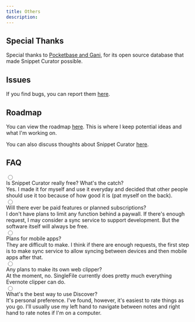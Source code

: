 ```yaml
---
title: Others
description: 
---
```


## Special Thanks

Special thanks to [Pocketbase and Gani](https://pocketbase.io/), for its open source database that made Snippet Curator possible. 

## Issues

If you find bugs, you can report them [here](https://github.com/Snippet-Curator/snippet-curator-releases/issues).

## Roadmap

You can view the roadmap [here](https://github.com/orgs/Snippet-Curator/projects/1). This is where I keep potential ideas and what I'm working on.

You can also discuss thoughts about Snippet Curator [here](https://github.com/Snippet-Curator/snippet-curator-releases/discussions).


## FAQ

<div class="collapse collapse-plus bg-base-100 border border-base-300 text-lg">
  <input type="radio" name="my-accordion-3" />
  <div class="collapse-title font-semibold">Is Snippet Curator really free? What's the catch?</div>
  <div class="collapse-content">
  Yes. I made it for myself and use it everyday and decided that other people should use it too because of how good it is (pat myself on the back).
  </div>
</div>

<div class="collapse collapse-plus bg-base-100 border border-base-300 text-lg">
  <input type="radio" name="my-accordion-3" />
  <div class="collapse-title font-semibold">Will there ever be paid features or planned subscriptions?</div>
  <div class="collapse-content">
  I don't have plans to limit any function behind a paywall. If there's enough request, I may consider a sync service to support development. But the software itself will always be free.
  </div>
</div>

<div class="collapse collapse-plus bg-base-100 border border-base-300 text-lg">
  <input type="radio" name="my-accordion-3" />
  <div class="collapse-title font-semibold">Plans for mobile apps?</div>
  <div class="collapse-content">
  They are difficult to make. I think if there are enough requests, the first step is to make sync service to allow syncing between devices and then mobile apps after that. 
  </div>
</div>

<div class="collapse collapse-plus bg-base-100 border border-base-300 text-lg">
  <input type="radio" name="my-accordion-3" />
  <div class="collapse-title font-semibold">Any plans to make its own web clipper?</div>
  <div class="collapse-content">At the moment, no. SingleFile currently does pretty much everything Evernote clipper can do.</div>
</div>

<div class="collapse collapse-plus bg-base-100 border border-base-300 text-lg">
  <input type="radio" name="my-accordion-3" />
  <div class="collapse-title font-semibold">What's the best way to use Discover?</div>
  <div class="collapse-content">It's personal preference. I've found, however, it's easiest to rate things as you go. I'll usually use my left hand to navigate between notes and right hand to rate notes if I'm on a computer.</div>
</div>

